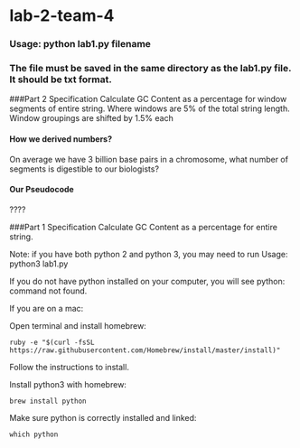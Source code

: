 # lab-2-team-4


### Usage: python lab1.py filename
### The file must be saved in the same directory as the lab1.py file. It should be txt format.

###Part 2 Specification
Calculate GC Content as a percentage for window segments of entire string.
Where windows are 5% of the total string length.
Window groupings are shifted by 1.5% each

#### How we derived numbers?
On average we have 3 billion base pairs in a chromosome, what number of segments is digestible to our biologists?

#### Our Pseudocode
 ????

###Part 1 Specification
Calculate GC Content as a percentage for entire string.

Note: if you have both python 2 and python 3, you may need to run
Usage: python3 lab1.py <filename>

If you do not have python installed on your computer, you will see python: command not found.

If you are on a mac:

Open terminal and install homebrew:
```
ruby -e "$(curl -fsSL https://raw.githubusercontent.com/Homebrew/install/master/install)"
```

Follow the instructions to install.

Install python3 with homebrew:
```
brew install python
```

Make sure python is correctly installed and linked:
```
which python
```
